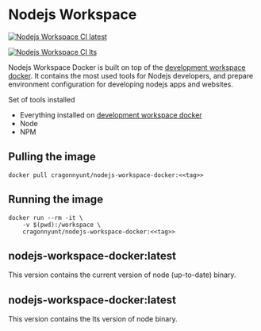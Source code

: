# Nodejs Workspace

[![Nodejs Workspace CI latest](https://github.com/cragonnyunt/nodejs-workspace/actions/workflows/main.yml/badge.svg?branch=latest)](https://github.com/cragonnyunt/nodejs-workspace/actions/workflows/main.yml)

[![Nodejs Workspace CI lts](https://github.com/cragonnyunt/nodejs-workspace/actions/workflows/main.yml/badge.svg?branch=lts)](https://github.com/cragonnyunt/nodejs-workspace/actions/workflows/main.yml)

Nodejs Workspace Docker is built on top of the [development workspace docker](https://github.com/cragonnyunt/development-workspace). It contains the most used tools for Nodejs developers, and prepare environment configuration for developing nodejs apps and websites.

Set of tools installed
- Everything installed on [development workspace docker](https://github.com/cragonnyunt/development-workspace)
- Node
- NPM

## Pulling the image

```
docker pull cragonnyunt/nodejs-workspace-docker:<<tag>>
```

## Running the image

```
docker run --rm -it \
    -v $(pwd):/workspace \
    cragonnyunt/nodejs-workspace-docker:<<tag>>
```

## nodejs-workspace-docker:latest

This version contains the current version of node (up-to-date) binary.

## nodejs-workspace-docker:latest

This version contains the lts version of node binary.
